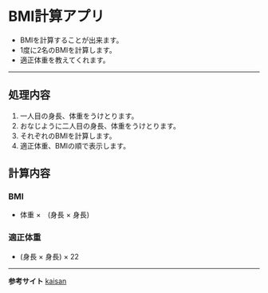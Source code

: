 # BMI計算アプリ
- BMIを計算することが出来ます。
- 1度に2名のBMIを計算します。
- 適正体重を教えてくれます。
---
## 処理内容
1. 一人目の身長、体重をうけとります。
2. おなじように二人目の身長、体重をうけとります。
3. それぞれのBMIを計算します。
4. 適正体重、BMIの順で表示します。
## 計算内容
### BMI
- 体重 ×　(身長 × 身長)
### 適正体重
- (身長 × 身長) × 22
---
**参考サイト**
[kaisan](https://keisan.casio.jp/exec/system/1161228732)
